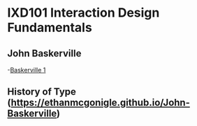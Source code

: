 IXD101 Interaction Design Fundamentals
======================================

John Baskerville
----------------

-[Baskerville 1]( https://ethanmcgonigle.github.io/John-Baskerville/baskerville1.html)


History of Type (https://ethanmcgonigle.github.io/John-Baskerville)
---------------